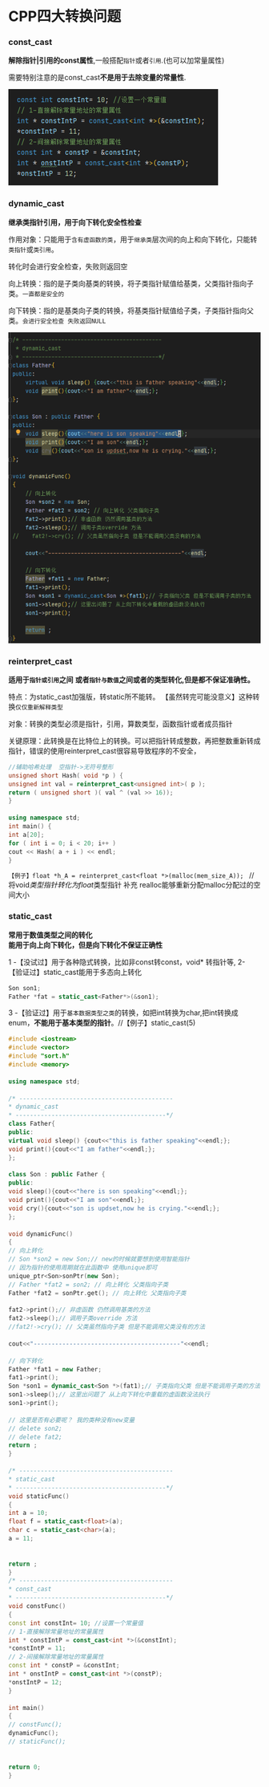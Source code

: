 # CPP四大转换问题

### const_cast 
**解除指针|引用的const属性**,一般搭配`指针`或者`引用`.(也可以加常量属性)

需要特别注意的是const_cast**不是用于去除变量的常量性**.

![const_cast](/image/const_cast.png)

### dynamic_cast 
**继承类指针引用，用于向下转化安全性检查**

作用对象：只能用于`含有虚函数的类`，用于`继承类`层次间的向上和向下转化，只能转`类指针`或`类引用`。

转化时会进行安全检查，失败则返回空

向上转换：指的是子类向基类的转换，将子类指针赋值给基类，父类指针指向子类。`一直都是安全的` 

向下转换：指的是基类向子类的转换，将基类指针赋值给子类，子类指针指向父类。`会进行安全检查 失败返回NULL`

![dynamic_cast](/image/dynamic_cast.png)


### reinterpret_cast 
**适用于`指针或引用`之间**
**或者`指针与数值`之间或者的类型转化,但是都不保证准确性。**

特点：为static_cast加强版，转static所不能转。 【虽然转完可能没意义】这种转换`仅仅重新解释类型`

对象：转换的类型必须是指针，引用，算数类型，函数指针或者成员指针

关键原理：此转换是在比特位上的转换。可以把指针转成整数，再把整数重新转成指针，错误的使用reinterpret_cast很容易导致程序的不安全，

```c++
//辅助哈希处理  空指针->无符号整形
unsigned short Hash( void *p ) {
unsigned int val = reinterpret_cast<unsigned int>( p );
return ( unsigned short )( val ^ (val >> 16));
}

using namespace std;
int main() {
int a[20];
for ( int i = 0; i < 20; i++ )
cout << Hash( a + i ) << endl;
}
```

`【例子】float *h_A = reinterpret_cast<float *>(malloc(mem_size_A)); `
// 将void*类型指针转化为float*类型指针  补充  realloc能够重新分配malloc分配过的空间大小

### static_cast 
**常用于数值类型之间的转化**  
**能用于向上向下转化，但是向下转化不保证正确性**

1 -【没试过】用于各种隐式转换，比如非const转const，void* 转指针等,
2- 【验证过】static_cast能用于多态向上转化
```cpp
Son son1; 
Father *fat = static_cast<Father*>(&son1);
```
3 -【验证过】用于`基本数据类型之类`的转换，如把int转换为char,把int转换成enum，**不能用于基本类型的指针**。//【例子】static_cast<double>(5)
```c++
#include <iostream>
#include <vector>
#include "sort.h"
#include <memory>

using namespace std;

/* -------------------------------------------
* dynamic_cast
* ------------------------------------------*/
class Father{
public:
virtual void sleep() {cout<<"this is father speaking"<<endl;};
void print(){cout<<"I am father"<<endl;};
};

class Son : public Father {
public:
void sleep(){cout<<"here is son speaking"<<endl;};
void print(){cout<<"I am son"<<endl;};
void cry(){cout<<"son is updset,now he is crying."<<endl;};
};

void dynamicFunc()
{
// 向上转化
// Son *son2 = new Son;// new的时候就要想到使用智能指针
// 因为指针的使用周期就在此函数中 使用unique即可
unique_ptr<Son>sonPtr(new Son);
// Father *fat2 = son2; // 向上转化 父类指向子类
Father *fat2 = sonPtr.get(); // 向上转化 父类指向子类

fat2->print();// 非虚函数 仍然调用基类的方法
fat2->sleep();// 调用子类override 方法
//fat2!->cry(); // 父类虽然指向子类 但是不能调用父类没有的方法

cout<<"-----------------------------------------"<<endl;

// 向下转化
Father *fat1 = new Father;
fat1->print();
Son *son1 = dynamic_cast<Son *>(fat1);// 子类指向父类 但是不能调用子类的方法
son1->sleep();// 这里出问题了 从上向下转化中重载的虚函数没法执行
son1->print();

// 这里是否有必要呢？ 我的类种没有new变量
// delete son2;
// delete fat2;
return ;
}

/* -------------------------------------------
* static_cast
* ------------------------------------------*/
void staticFunc()
{
int a = 10;
float f = static_cast<float>(a);
char c = static_cast<char>(a);
a = 11;


return ;
}
/* -------------------------------------------
* const_cast
* ------------------------------------------*/
void constFunc()
{
const int constInt= 10; //设置一个常量值
// 1-直接解除常量地址的常量属性
int * constIntP = const_cast<int *>(&constInt);
*constIntP = 11;
// 2-间接解除常量地址的常量属性
const int * constP = &constInt;
int * onstIntP = const_cast<int *>(constP);
*onstIntP = 12;
}

int main()
{
// constFunc();
dynamicFunc();
// staticFunc();


return 0;
}


```

